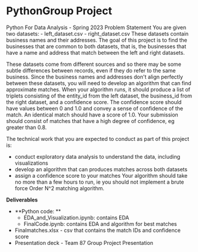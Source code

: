 # PythonGroup Project
Python For Data Analysis - Spring 2023
Problem Statement You are given two datasets: - left_dataset.csv - right_dataset.csv These datasets contain business names and their addresses. The goal of this project is to find the businesses that are common to both datasets, that is, the businesses that have a name and address that match between the left and right datasets.

These datasets come from different sources and so there may be some subtle differences between records, even if they do refer to the same business.
Since the business names and addresses don't align perfectly between these datasets, you will need to develop an algorithm that can find approximate matches. When your algorithm runs, it should produce a list of triplets consisting of the entity_id from the left dataset, the business_id from the right dataset, and a confidence score. The confidence score should have values between 0 and 1.0 and convey a sense of confidence of the match. An identical match should have a score of 1.0. Your submission should consist of matches that have a high degree of confidence, eg greater than 0.8. 

The technical work that you are expected to conduct as part of this project is: 
- conduct exploratory data analysis to understand the data, including visualizations 
- develop an algorithm that can produces matches across both datasets 
- assign a confidence score to your matches Your algorithm should take no more than a few hours to run, ie you should not implement a brute force Order N^2 matching algorithm. 

**Deliverables** 
- **Python code: **
  - EDA_and_Visualization.ipynb: contains EDA
  - FinalCode.ipynb: contains EDA and algorithm for best matches
- Finalmatches.xlsx - csv that contains the match IDs and confidence score 
- Presentation deck - Team 87 Group Project Presentation

